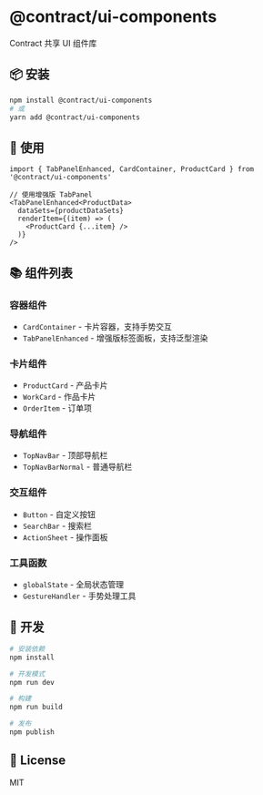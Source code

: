 # @contract/ui-components

Contract 共享 UI 组件库

## 📦 安装

```bash
npm install @contract/ui-components
# 或
yarn add @contract/ui-components
```

## 🚀 使用

```tsx
import { TabPanelEnhanced, CardContainer, ProductCard } from '@contract/ui-components'

// 使用增强版 TabPanel
<TabPanelEnhanced<ProductData>
  dataSets={productDataSets}
  renderItem={(item) => (
    <ProductCard {...item} />
  )}
/>
```

## 📚 组件列表

### 容器组件
- `CardContainer` - 卡片容器，支持手势交互
- `TabPanelEnhanced` - 增强版标签面板，支持泛型渲染

### 卡片组件
- `ProductCard` - 产品卡片
- `WorkCard` - 作品卡片
- `OrderItem` - 订单项

### 导航组件
- `TopNavBar` - 顶部导航栏
- `TopNavBarNormal` - 普通导航栏

### 交互组件
- `Button` - 自定义按钮
- `SearchBar` - 搜索栏
- `ActionSheet` - 操作面板

### 工具函数
- `globalState` - 全局状态管理
- `GestureHandler` - 手势处理工具

## 🔧 开发

```bash
# 安装依赖
npm install

# 开发模式
npm run dev

# 构建
npm run build

# 发布
npm publish
```

## 📄 License

MIT